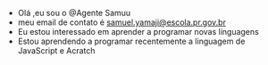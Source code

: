 - Olá ,eu sou o @Agente Samuu
-  meu email de contato é  samuel.yamaji@escola.pr.gov.br
- Eu estou interessado em aprender a programar novas linguagens 
- Estou aprendendo a programar recentemente a linguagem de JavaScript e Acratch 


